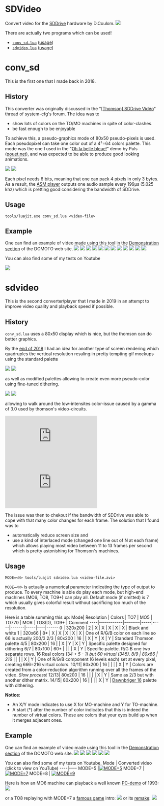 # SDVideo
Convert video for the [SDDrive](http://dcmoto.free.fr/bricolage/sddrive/index.html) hardware by D.Coulom. 
[![](http://dcmoto.free.fr/programmes/sddrive-medley3/c1.jpg)](http://dcmoto.free.fr/bricolage/sddrive/index.html)

There are actually two programs which can be used!
* [`conv_sd.lua`](#user-content-conv_sd) ([usage](#user-content-usage))
* [`sdvideo.lua`](#user-content-sdvideo-1) ([usage](#user-content-usage-1))

# conv_sd

This is the first one that I made back in 2018.

## History

This converter was originally discussed in the "[[Thomson] SDDrive Vidéo]((https://forum.system-cfg.com/viewtopic.php?p=141650#p141650))" thread of system-cfg's forum. The idea was to 
* show lots of colors on the TO/MO machines in spite of color-clashes.
* be fast enough to be enjoyable

To achieve this, a pseudo-graphics mode of 80x50 pseudo-pixels is used. Each pseudopixel can take one color out of a 4³=64 colors palette. This mode was the one I used in the "[Oh la belle bleue!](http://dcmoto.free.fr/programmes/oh-la-belle-bleue/index.html)" demo by Puls ([pouet.net](https://www.pouet.net/prod.php?which=57343)), and was expected to be able to produce good looking animations.

![](https://www.cjoint.com/doc/15_06/EFctmoAbHxr_Kylie%20Minogue%20-%20Spinning%20Around.gif) ![](http://www.cjoint.com/doc/15_06/EFctpDY8IJr_Star%20Wars%20A%20New%20Hope%201977%20Trailer.gif)

Each pixel needs 6 bits, meaning that one can pack 4 pixels in only 3 bytes. As a result, the [ASM player](asm/player.ass) outputs one audio sample every 199µs (5.025 khz) which is pretting good considering the bandwidth of SDDrive.

## Usage
	
	tools/luajit.exe conv_sd.lua <video-file>

## Example

One can find an example of video made using this tool in the [Demonstration section](http://dcmoto.free.fr/programmes/sddrive-bad-apple/index.html) of the DCMOTO web site.
![](http://dcmoto.free.fr/programmes/sddrive-bad-apple/01.png) ![](http://dcmoto.free.fr/programmes/sddrive-bad-apple/02.png) ![](http://dcmoto.free.fr/programmes/sddrive-bad-apple/03.png) ![](http://dcmoto.free.fr/programmes/sddrive-bad-apple/04.png) ![](http://dcmoto.free.fr/programmes/sddrive-bad-apple/05.png) ![](http://dcmoto.free.fr/programmes/sddrive-bad-apple/06.png) ![](http://dcmoto.free.fr/programmes/sddrive-bad-apple/07.png) ![](http://dcmoto.free.fr/programmes/sddrive-bad-apple/08.png) ![](http://dcmoto.free.fr/programmes/sddrive-bad-apple/09.png) ![](http://dcmoto.free.fr/programmes/sddrive-bad-apple/10.png) ![](http://dcmoto.free.fr/programmes/sddrive-bad-apple/11.png) ![](http://dcmoto.free.fr/programmes/sddrive-bad-apple/12.png)

You can also find some of my tests on Youtube

[![](https://img.youtube.com/vi/ER5kgUM_VR4/0.jpg)](https://www.youtube.com/watch?v=ER5kgUM_VR4)

# sdvideo

This is the second converter/player that I made in 2019 in an attempt to improve video quality and playback speed if possible.

## History

`conv_sd.lua` uses a 80x50 display which is nice, but the thomson can do better graphics.

By the [end of 2018](https://forum.system-cfg.com/viewtopic.php?p=144980#p144980) I had an idea for another type of screen rendering which quadruples the vertical resolution resuling in pretty tempting gif mockups using the standard palette

![](https://www.cjoint.com/doc/18_11/HKnxpa65Pvr_Kylie-Minogue---Spinning-Around.gif) ![](https://www.cjoint.com/doc/18_11/HKnxkQwKgkr_MMD-Bad-Apple-Now-in-3D-with-more-Color-.gif) 

as well as modified palettes allowing to create even more pseudo-color using fine-tuned dithering.

![](https://www.cjoint.com/doc/18_11/HKpxISZ5oir_Creedence-Clearwater-Revival---Down-on-the-Corner-1969.gif) ![](https://www.cjoint.com/doc/18_11/HKpxKJDkbLr_Custom-Knight-rider-intro-1---Classic.gif)

allowing to walk around the low-intensites color-issue caused by a gamma of 3.0 used by thomson's video-circuits.

![](https://forum.system-cfg.com/download/file.php?id=10968) ![](https://forum.system-cfg.com/download/file.php?id=10970)
 
The issue was then to chekout if the bandwidth of SDDrive was able to cope with that many color changes for each frame. The solution that I found was to 
* automatically reduce screen size and
* use a kind of interlaced mode (changed one line out of N at each frame) 
which allows playing most video between 11 to 13 frames per second which is pretty astonishing for Thomson's machines.

## Usage

	MODE=<N> tools/luajit sdvideo.lua <video-file.avi>
	
`MODE=<N>` is actually a numerical parameter indicating the type of output to produce. To every machine is able do play each mode, but high-end machines (MO6, TO8, TO9+) can play all. Default mode (if omitted) is 7 which usually gives colorful result without sacrificing too much of the resolution.

Here is a table summing this up:
Mode| Resolution | Colors | TO7 | MO5 | TO770 | MO6 | TO8(D), TO9+ | Comment
----|------------|--------|-----|-----|-------|-----|----|------
0   | 320x200    | 2      |  X  |  X  |   X   |  X  |  X |  Black and white
1   | 320x66     | 8*     |  X  |  X  |   X   |  X  |  X | One of R/G/B color on each line so 66 is actually 200/3
2/3  |  80x200   | 16     |     |  X  |   Y   |  X  | Y  | Standard Thomson palette
4/5  |  80x200   | 16     |     |  X  |   Y   |  X  | Y  | Specific palette designed for dithering
6/7  |  80x100   | 60*    |     |     |       |  X  | Y  | Specific palette. R/G B one two separate rows. 16 Real colors (3*4 + 5 - 1) but 60 virtual (3*4*5).
8/9  |  80x66     | 216*  |     |     |       |  X  | Y  | One of R/G/B component (6 levels each) set at every pixel, creating 6*6*6=216 virtual colors.
10/11| 80x200     | 16    |     |     |       |  X  | Y  | Colors are created from a color-reduction algorithm running over all the frames of the video. *Slow process!*
12/13| 80x200     | 16    |     |     |       |  X  | Y  | Same as 2/3 but with another dither matrix.
14/15| 80x200     | 16    |     |     |       |  X  | Y  | [Dawnbriger 16](http://www.logicielsmoto.com/phpBB/viewtopic.php?p=5317#p5317) palette with dithering.

**Notice:**
* An X/Y mode indicates to use X for MO-machine and Y for TO-machine.
* A start (*) after the number of color indicates that this is indeed the number of virtual colors. These are colors that your eyes build up when it merges adjacent ones.

## Example

One can find an example of video made using this tool in the [Demonstration section](http://dcmoto.free.fr/programmes/sddrive-medley3/index.html) of the DCMOTO web site.
![](http://dcmoto.free.fr/programmes/sddrive-medley3/02.png) ![](http://dcmoto.free.fr/programmes/sddrive-medley3/04.png) ![](http://dcmoto.free.fr/programmes/sddrive-medley3/09.png) ![](http://dcmoto.free.fr/programmes/sddrive-medley3/10.png) ![](http://dcmoto.free.fr/programmes/sddrive-medley3/11.png) ![](http://dcmoto.free.fr/programmes/sddrive-medley3/12.png)


You can also find some of my tests on Youtube.
Mode | Converted video (click to view on YouTube)
----|----
MODE=5 |[![MODE=5](https://img.youtube.com/vi/ZnYCgsjjhs4/0.jpg)](https://www.youtube.com/watch?v=ZnYCgsjjhs4) 
MODE=7 | [![MODE=7](https://img.youtube.com/vi/sKI7Ro2MoOs/0.jpg)](https://www.youtube.com/watch?v=sKI7Ro2MoOs) 
MODE=8 | [![MODE=9](https://img.youtube.com/vi/ECxBXCi1PeU/0.jpg)](https://www.youtube.com/watch?v=ECxBXCi1PeU) 

Here is how an MO6 machine can playback a well known [PC-demo](https://www.pouet.net/prod.php?which=63) of 1993:
[![](https://img.youtube.com/vi/3PXrQAOnrnc/0.jpg)](https://www.youtube.com/watch?v=3PXrQAOnrnc)

or a TO8 replaying with MODE=7 a [famous game](https://en.wikipedia.org/wiki/Another_World_(video_game)) intro:
[![](https://img.youtube.com/vi/jIY-GlHY2e4/0.jpg)](https://www.youtube.com/watch?v=jIY-GlHY2e4)
or its [remake](https://www.youtube.com/watch?v=1Nlmje-rUQs):
[![](https://img.youtube.com/vi/jrnNccdIbkA/0.jpg)](https://www.youtube.com/watch?v=jrnNccdIbkA)



